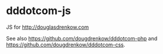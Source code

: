 # dddotcom-js
JS for http://douglasdrenkow.com

See also https://github.com/dougdrenkow/dddotcom-php and https://github.com/dougdrenkow/dddotcom-css.
